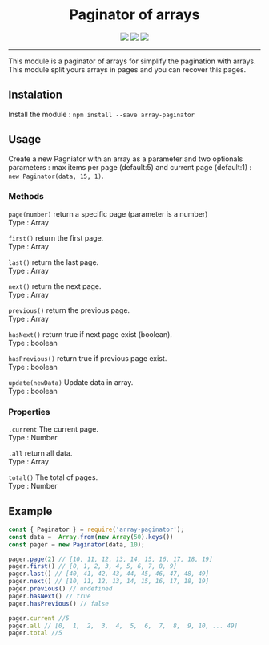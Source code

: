 <div align="center">
  <h1> Paginator of arrays </h1>
<img src="https://nodei.co/npm/array-paginator.png">  
  <a href="https://www.npmjs.com/package/array-paginator"> <img src="https://badge.fury.io/js/array-paginator.svg"></a>
  <a href="https://github.com/SmaugDev/array-paginator.js/blob/master/LICENSE"> <img src="https://img.shields.io/github/license/SmaugDev/array-paginator.svg"></a>
</div>
<hr>
This module is a paginator of arrays for simplify the pagination with arrays.  
This module split yours arrays in pages and you can recover this pages.  

## Instalation

Install the module : `npm install --save array-paginator`

## Usage

Create a new Pagniator with an array as a parameter and two optionals parameters : max items per page (default:5) and current page (default:1) :
`new Paginator(data, 15, 1)`.

### Methods

`page(number)` return a specific page (parameter is a number)  
Type : Array

`first()` return the first page.  
Type : Array

`last()` return the last page.  
Type : Array

`next()` return the next page.  
Type : Array

`previous()` return the previous page.  
Type : Array

`hasNext()` return true if next page exist (boolean).  
Type : boolean

`hasPrevious()` return true if previous page exist.  
Type : boolean

`update(newData)` Update data in array.  
Type : boolean

### Properties

`.current` The current page.  
Type : Number

`.all` return all data.  
Type : Array

`total()` The total of pages.  
Type : Number

## Example

```js
const { Paginator } = require('array-paginator');
const data =  Array.from(new Array(50).keys())
const pager = new Paginator(data, 10);

pager.page(2) // [10, 11, 12, 13, 14, 15, 16, 17, 18, 19]
pager.first() // [0, 1, 2, 3, 4, 5, 6, 7, 8, 9]
pager.last() // [40, 41, 42, 43, 44, 45, 46, 47, 48, 49]
pager.next() // [10, 11, 12, 13, 14, 15, 16, 17, 18, 19]
pager.previous() // undefined
pager.hasNext() // true
pager.hasPrevious() // false

pager.current //5
pager.all // [0,  1,  2,  3,  4,  5,  6,  7,  8,  9, 10, ... 49]
pager.total //5

```
